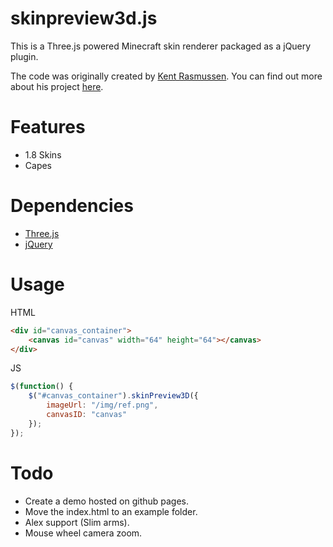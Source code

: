 # skinpreview3d.js
This is a Three.js powered Minecraft skin renderer packaged as a jQuery plugin.

The code was originally created by [Kent Rasmussen](https://github.com/earthiverse). You can find out more about his project [here](https://github.com/earthiverse/3D-Minecraft-Skin-Viewer).

# Features
* 1.8 Skins
* Capes

# Dependencies
* [Three.js](https://github.com/mrdoob/three.js/)
* [jQuery](https://jquery.com/)

# Usage
HTML
```html
<div id="canvas_container">
    <canvas id="canvas" width="64" height="64"></canvas>
</div>
```

JS
```js
$(function() {
    $("#canvas_container").skinPreview3D({
        imageUrl: "/img/ref.png",
        canvasID: "canvas"
    });
});
```

# Todo
* Create a demo hosted on github pages.
* Move the index.html to an example folder.
* Alex support (Slim arms).
* Mouse wheel camera zoom.
